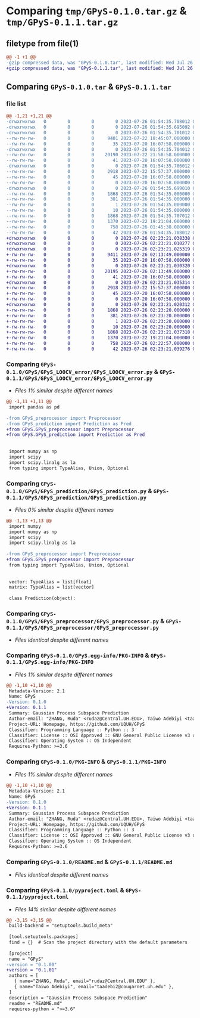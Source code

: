 # Comparing `tmp/GPyS-0.1.0.tar.gz` & `tmp/GPyS-0.1.1.tar.gz`

## filetype from file(1)

```diff
@@ -1 +1 @@
-gzip compressed data, was "GPyS-0.1.0.tar", last modified: Wed Jul 26 01:54:35 2023, max compression
+gzip compressed data, was "GPyS-0.1.1.tar", last modified: Wed Jul 26 02:23:21 2023, max compression
```

## Comparing `GPyS-0.1.0.tar` & `GPyS-0.1.1.tar`

### file list

```diff
@@ -1,21 +1,21 @@
-drwxrwxrwx   0        0        0        0 2023-07-26 01:54:35.708012 GPyS-0.1.0/
-drwxrwxrwx   0        0        0        0 2023-07-26 01:54:35.695092 GPyS-0.1.0/GPyS/
-drwxrwxrwx   0        0        0        0 2023-07-26 01:54:35.701012 GPyS-0.1.0/GPyS/GPyS_LOOCV_error/
--rw-rw-rw-   0        0        0     9401 2023-07-22 18:45:07.000000 GPyS-0.1.0/GPyS/GPyS_LOOCV_error/GPyS_LOOCV_error.py
--rw-rw-rw-   0        0        0       35 2023-07-20 16:07:58.000000 GPyS-0.1.0/GPyS/GPyS_LOOCV_error/__init__.py
-drwxrwxrwx   0        0        0        0 2023-07-26 01:54:35.704012 GPyS-0.1.0/GPyS/GPyS_prediction/
--rw-rw-rw-   0        0        0    20190 2023-07-22 21:58:58.000000 GPyS-0.1.0/GPyS/GPyS_prediction/GPyS_prediction.py
--rw-rw-rw-   0        0        0       41 2023-07-20 16:07:58.000000 GPyS-0.1.0/GPyS/GPyS_prediction/__init__.py
-drwxrwxrwx   0        0        0        0 2023-07-26 01:54:35.706012 GPyS-0.1.0/GPyS/GPyS_preprocessor/
--rw-rw-rw-   0        0        0     2918 2023-07-22 15:57:37.000000 GPyS-0.1.0/GPyS/GPyS_preprocessor/GPyS_preprocessor.py
--rw-rw-rw-   0        0        0       45 2023-07-20 16:07:58.000000 GPyS-0.1.0/GPyS/GPyS_preprocessor/__init__.py
--rw-rw-rw-   0        0        0        0 2023-07-20 16:07:58.000000 GPyS-0.1.0/GPyS/__init__.py
-drwxrwxrwx   0        0        0        0 2023-07-26 01:54:35.699010 GPyS-0.1.0/GPyS.egg-info/
--rw-rw-rw-   0        0        0     1868 2023-07-26 01:54:35.000000 GPyS-0.1.0/GPyS.egg-info/PKG-INFO
--rw-rw-rw-   0        0        0      381 2023-07-26 01:54:35.000000 GPyS-0.1.0/GPyS.egg-info/SOURCES.txt
--rw-rw-rw-   0        0        0        1 2023-07-26 01:54:35.000000 GPyS-0.1.0/GPyS.egg-info/dependency_links.txt
--rw-rw-rw-   0        0        0       10 2023-07-26 01:54:35.000000 GPyS-0.1.0/GPyS.egg-info/top_level.txt
--rw-rw-rw-   0        0        0     1868 2023-07-26 01:54:35.707012 GPyS-0.1.0/PKG-INFO
--rw-rw-rw-   0        0        0     1370 2023-07-22 19:21:04.000000 GPyS-0.1.0/README.md
--rw-rw-rw-   0        0        0      758 2023-07-26 01:45:38.000000 GPyS-0.1.0/pyproject.toml
--rw-rw-rw-   0        0        0       42 2023-07-26 01:54:35.708012 GPyS-0.1.0/setup.cfg
+drwxrwxrwx   0        0        0        0 2023-07-26 02:23:21.038338 GPyS-0.1.1/
+drwxrwxrwx   0        0        0        0 2023-07-26 02:23:21.010277 GPyS-0.1.1/GPyS/
+drwxrwxrwx   0        0        0        0 2023-07-26 02:23:21.025319 GPyS-0.1.1/GPyS/GPyS_LOOCV_error/
+-rw-rw-rw-   0        0        0     9411 2023-07-26 02:13:49.000000 GPyS-0.1.1/GPyS/GPyS_LOOCV_error/GPyS_LOOCV_error.py
+-rw-rw-rw-   0        0        0       35 2023-07-20 16:07:58.000000 GPyS-0.1.1/GPyS/GPyS_LOOCV_error/__init__.py
+drwxrwxrwx   0        0        0        0 2023-07-26 02:23:21.030320 GPyS-0.1.1/GPyS/GPyS_prediction/
+-rw-rw-rw-   0        0        0    20195 2023-07-26 02:13:49.000000 GPyS-0.1.1/GPyS/GPyS_prediction/GPyS_prediction.py
+-rw-rw-rw-   0        0        0       41 2023-07-20 16:07:58.000000 GPyS-0.1.1/GPyS/GPyS_prediction/__init__.py
+drwxrwxrwx   0        0        0        0 2023-07-26 02:23:21.035314 GPyS-0.1.1/GPyS/GPyS_preprocessor/
+-rw-rw-rw-   0        0        0     2918 2023-07-22 15:57:37.000000 GPyS-0.1.1/GPyS/GPyS_preprocessor/GPyS_preprocessor.py
+-rw-rw-rw-   0        0        0       45 2023-07-20 16:07:58.000000 GPyS-0.1.1/GPyS/GPyS_preprocessor/__init__.py
+-rw-rw-rw-   0        0        0        0 2023-07-20 16:07:58.000000 GPyS-0.1.1/GPyS/__init__.py
+drwxrwxrwx   0        0        0        0 2023-07-26 02:23:21.020312 GPyS-0.1.1/GPyS.egg-info/
+-rw-rw-rw-   0        0        0     1868 2023-07-26 02:23:20.000000 GPyS-0.1.1/GPyS.egg-info/PKG-INFO
+-rw-rw-rw-   0        0        0      381 2023-07-26 02:23:20.000000 GPyS-0.1.1/GPyS.egg-info/SOURCES.txt
+-rw-rw-rw-   0        0        0        1 2023-07-26 02:23:20.000000 GPyS-0.1.1/GPyS.egg-info/dependency_links.txt
+-rw-rw-rw-   0        0        0       10 2023-07-26 02:23:20.000000 GPyS-0.1.1/GPyS.egg-info/top_level.txt
+-rw-rw-rw-   0        0        0     1868 2023-07-26 02:23:21.037318 GPyS-0.1.1/PKG-INFO
+-rw-rw-rw-   0        0        0     1370 2023-07-22 19:21:04.000000 GPyS-0.1.1/README.md
+-rw-rw-rw-   0        0        0      758 2023-07-26 02:22:57.000000 GPyS-0.1.1/pyproject.toml
+-rw-rw-rw-   0        0        0       42 2023-07-26 02:23:21.039276 GPyS-0.1.1/setup.cfg
```

### Comparing `GPyS-0.1.0/GPyS/GPyS_LOOCV_error/GPyS_LOOCV_error.py` & `GPyS-0.1.1/GPyS/GPyS_LOOCV_error/GPyS_LOOCV_error.py`

 * *Files 1% similar despite different names*

```diff
@@ -1,11 +1,11 @@
 import pandas as pd
 
-from GPyS_preprocessor import Preprocessor
-from GPyS_prediction import Prediction as Pred
+from GPyS.GPyS_preprocessor import Preprocessor
+from GPyS.GPyS_prediction import Prediction as Pred
 
 
 import numpy as np
 import scipy
 import scipy.linalg as la
 from typing import TypeAlias, Union, Optional
```

### Comparing `GPyS-0.1.0/GPyS/GPyS_prediction/GPyS_prediction.py` & `GPyS-0.1.1/GPyS/GPyS_prediction/GPyS_prediction.py`

 * *Files 0% similar despite different names*

```diff
@@ -1,13 +1,13 @@
 import numpy
 import numpy as np
 import scipy
 import scipy.linalg as la
 
-from GPyS_preprocessor import Preprocessor
+from GPyS.GPyS_preprocessor import Preprocessor
 from typing import TypeAlias, Union, Optional
 
 
 vector: TypeAlias = list[float]
 matrix: TypeAlias = list[vector]
 
 class Prediction(object):
```

### Comparing `GPyS-0.1.0/GPyS/GPyS_preprocessor/GPyS_preprocessor.py` & `GPyS-0.1.1/GPyS/GPyS_preprocessor/GPyS_preprocessor.py`

 * *Files identical despite different names*

### Comparing `GPyS-0.1.0/GPyS.egg-info/PKG-INFO` & `GPyS-0.1.1/GPyS.egg-info/PKG-INFO`

 * *Files 1% similar despite different names*

```diff
@@ -1,10 +1,10 @@
 Metadata-Version: 2.1
 Name: GPyS
-Version: 0.1.0
+Version: 0.1.1
 Summary: Gaussian Process Subspace Prediction
 Author-email: "ZHANG, Ruda" <rudaz@Central.UH.EDU>, Taiwo Adebiyi <taadebi2@cougarnet.uh.edu>
 Project-URL: Homepage, https://github.com/UQUH/GPyS
 Classifier: Programming Language :: Python :: 3
 Classifier: License :: OSI Approved :: GNU General Public License v3 or later (GPLv3+)
 Classifier: Operating System :: OS Independent
 Requires-Python: >=3.6
```

### Comparing `GPyS-0.1.0/PKG-INFO` & `GPyS-0.1.1/PKG-INFO`

 * *Files 1% similar despite different names*

```diff
@@ -1,10 +1,10 @@
 Metadata-Version: 2.1
 Name: GPyS
-Version: 0.1.0
+Version: 0.1.1
 Summary: Gaussian Process Subspace Prediction
 Author-email: "ZHANG, Ruda" <rudaz@Central.UH.EDU>, Taiwo Adebiyi <taadebi2@cougarnet.uh.edu>
 Project-URL: Homepage, https://github.com/UQUH/GPyS
 Classifier: Programming Language :: Python :: 3
 Classifier: License :: OSI Approved :: GNU General Public License v3 or later (GPLv3+)
 Classifier: Operating System :: OS Independent
 Requires-Python: >=3.6
```

### Comparing `GPyS-0.1.0/README.md` & `GPyS-0.1.1/README.md`

 * *Files identical despite different names*

### Comparing `GPyS-0.1.0/pyproject.toml` & `GPyS-0.1.1/pyproject.toml`

 * *Files 14% similar despite different names*

```diff
@@ -3,15 +3,15 @@
 build-backend = "setuptools.build_meta"
 
 [tool.setuptools.packages]
 find = {}  # Scan the project directory with the default parameters
 
 [project]
 name = "GPyS"
-version = "0.1.00"
+version = "0.1.01"
 authors = [
   { name="ZHANG, Ruda", email="rudaz@Central.UH.EDU" },
   { name="Taiwo Adebiyi", email="taadebi2@cougarnet.uh.edu" },
 ]
 description = "Gaussian Process Subspace Prediction"
 readme = "README.md"
 requires-python = ">=3.6"
```

